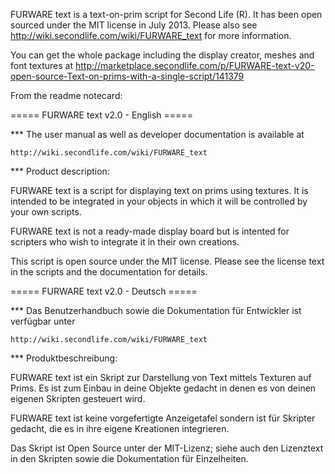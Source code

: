 FURWARE text is a text-on-prim script for Second Life (R). It has been open sourced under the MIT license in July 2013. Please also see http://wiki.secondlife.com/wiki/FURWARE_text for more information.

You can get the whole package including the display creator, meshes and font textures at http://marketplace.secondlife.com/p/FURWARE-text-v20-open-source-Text-on-prims-with-a-single-script/141379

From the readme notecard:


=====  FURWARE text v2.0 - English  =====


***  The user manual as well as developer documentation is available at

    http://wiki.secondlife.com/wiki/FURWARE_text

***  Product description:

FURWARE text is a script for displaying text on prims using textures. It is intended to be integrated in your objects in which it will be controlled by your own scripts.

FURWARE text is not a ready-made display board but is intented for scripters who wish to integrate it in their own creations.

This script is open source under the MIT license. Please see the license text in the scripts and the documentation for details.


=====  FURWARE text v2.0 - Deutsch  =====


***  Das Benutzerhandbuch sowie die Dokumentation für Entwickler ist verfügbar unter

    http://wiki.secondlife.com/wiki/FURWARE_text

***  Produktbeschreibung:

FURWARE text ist ein Skript zur Darstellung von Text mittels Texturen auf Prims. Es ist zum Einbau in deine Objekte gedacht in denen es von deinen eigenen Skripten gesteuert wird.

FURWARE text ist keine vorgefertigte Anzeigetafel sondern ist für Skripter gedacht, die es in ihre eigene Kreationen integrieren.

Das Skript ist Open Source unter der MIT-Lizenz; siehe auch den Lizenztext in den Skripten sowie die Dokumentation für Einzelheiten.
